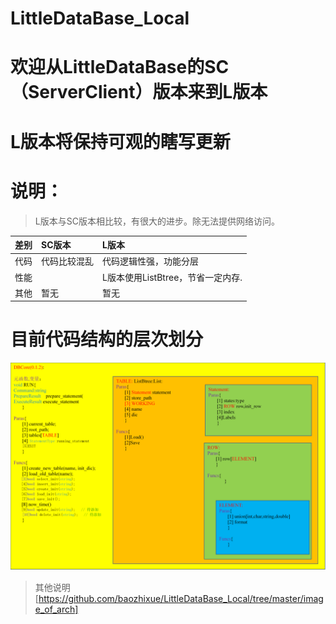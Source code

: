 # LittleDataBase_Local

# 欢迎从LittleDataBase的SC（ServerClient）版本来到L版本
# L版本将保持可观的瞎写更新

# 说明：
> L版本与SC版本相比较，有很大的进步。除无法提供网络访问。

|  差别    |   SC版本    |   L版本 |
|:---     |:----        |:---|
|代码|代码比较混乱    |代码逻辑性强，功能分层   |
|性能|   |L版本使用ListBtree，节省一定内存.|
|其他|    暂无|暂无| 

# 目前代码结构的层次划分

![LDB](https://github.com/baozhixue/LittleDataBase_Local/blob/master/image_of_arch/0.1.2_20191229.png)
> 其他说明[https://github.com/baozhixue/LittleDataBase_Local/tree/master/image_of_arch]
